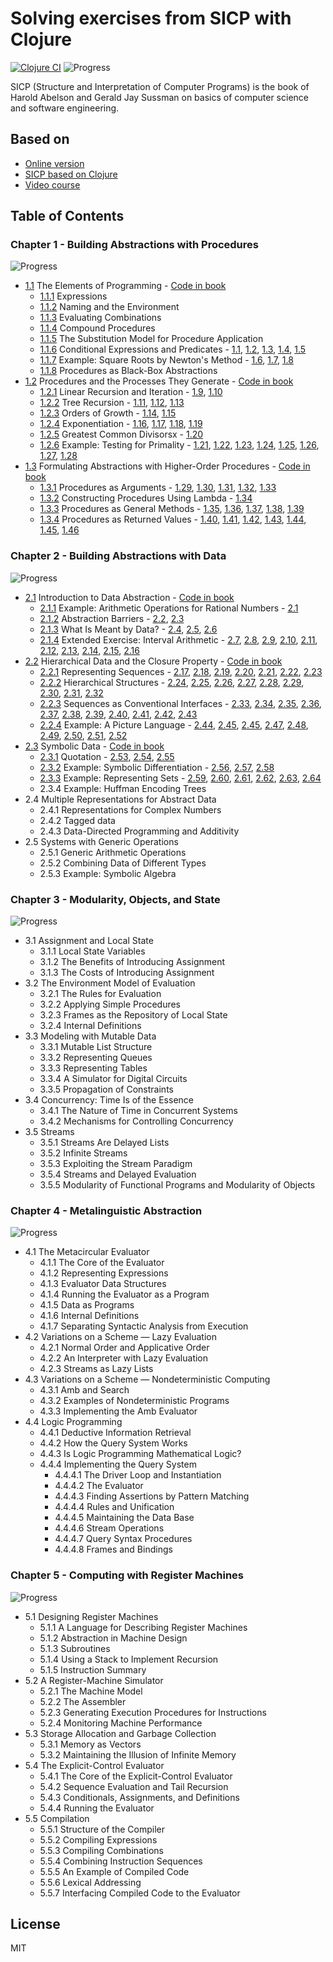 # Solving exercises from SICP with Clojure

[![Clojure CI](https://github.com/SmetDenis/Clojure-Sicp/actions/workflows/main.yml/badge.svg?branch=main)](https://github.com/SmetDenis/Clojure-Sicp/actions/workflows/main.yml)
![Progress](https://progress-bar.dev/110/?scale=356&title=Solved&width=500&suffix=)

SICP (Structure and Interpretation of Computer Programs) is the book of Harold Abelson and Gerald
Jay Sussman on basics of computer science and software engineering.

## Based on

* [Online version](https://sarabander.github.io/sicp/)
* [SICP based on Clojure](https://www.sicpdistilled.com/)
* [Video course](https://ocw.mit.edu/courses/6-001-structure-and-interpretation-of-computer-programs-spring-2005/)

## Table of Contents

### Chapter 1 - Building Abstractions with Procedures

![Progress](https://progress-bar.dev/46/?scale=46&title=Solved&width=500&suffix=)

* [1.1](https://sarabander.github.io/sicp/html/Chapter-1.xhtml#Chapter-1) The Elements of Programming - [Code in book](src/sicp/chapter_1/part_1/book_1_1.clj)
  * [1.1.1](https://sarabander.github.io/sicp/html/1_002e1.xhtml#g_t1_002e1_002e1) Expressions
  * [1.1.2](https://sarabander.github.io/sicp/html/1_002e1.xhtml#g_t1_002e1_002e2) Naming and the Environment
  * [1.1.3](https://sarabander.github.io/sicp/html/1_002e1.xhtml#g_t1_002e1_002e3) Evaluating Combinations
  * [1.1.4](https://sarabander.github.io/sicp/html/1_002e1.xhtml#g_t1_002e1_002e4) Compound Procedures
  * [1.1.5](https://sarabander.github.io/sicp/html/1_002e1.xhtml#g_t1_002e1_002e5) The Substitution Model for Procedure Application
  * [1.1.6](https://sarabander.github.io/sicp/html/1_002e1.xhtml#g_t1_002e1_002e6) Conditional Expressions and Predicates - [1.1](src/sicp/chapter_1/part_1/ex_1_01.clj), [1.2](src/sicp/chapter_1/part_1/ex_1_02.clj), [1.3](src/sicp/chapter_1/part_1/ex_1_03.clj), [1.4](src/sicp/chapter_1/part_1/ex_1_04.clj), [1.5](src/sicp/chapter_1/part_1/ex_1_05.clj)
  * [1.1.7](https://sarabander.github.io/sicp/html/1_002e1.xhtml#g_t1_002e1_002e7) Example: Square Roots by Newton's Method - [1.6](src/sicp/chapter_1/part_1/ex_1_06.clj), [1.7](src/sicp/chapter_1/part_1/ex_1_07.clj), [1.8](src/sicp/chapter_1/part_1/ex_1_08.clj)
  * [1.1.8](https://sarabander.github.io/sicp/html/1_002e1.xhtml#g_t1_002e1_002e8) Procedures as Black-Box Abstractions
* [1.2](https://sarabander.github.io/sicp/html/1_002e2.xhtml#g_t1_002e2) Procedures and the Processes They Generate - [Code in book](src/sicp/chapter_1/part_2/book_1_2.clj)
  * [1.2.1](https://sarabander.github.io/sicp/html/1_002e2.xhtml#g_t1_002e2_002e1) Linear Recursion and Iteration - [1.9](src/sicp/chapter_1/part_2/ex_1_09.clj), [1.10](src/sicp/chapter_1/part_2/ex_1_10.clj)
  * [1.2.2](https://sarabander.github.io/sicp/html/1_002e2.xhtml#g_t1_002e2_002e2) Tree Recursion - [1.11](src/sicp/chapter_1/part_2/ex_1_11.clj), [1.12](src/sicp/chapter_1/part_2/ex_1_12.clj), [1.13](src/sicp/chapter_1/part_2/ex_1_13.clj)
  * [1.2.3](https://sarabander.github.io/sicp/html/1_002e2.xhtml#g_t1_002e2_002e3) Orders of Growth - [1.14](src/sicp/chapter_1/part_2/ex_1_14.clj), [1.15](src/sicp/chapter_1/part_2/ex_1_15.clj)
  * [1.2.4](https://sarabander.github.io/sicp/html/1_002e2.xhtml#g_t1_002e2_002e4) Exponentiation - [1.16](src/sicp/chapter_1/part_2/ex_1_16.clj), [1.17](src/sicp/chapter_1/part_2/ex_1_17.clj), [1.18](src/sicp/chapter_1/part_2/ex_1_18.clj), [1.19](src/sicp/chapter_1/part_2/ex_1_19.clj)
  * [1.2.5](https://sarabander.github.io/sicp/html/1_002e2.xhtml#g_t1_002e2_002e5) Greatest Common Divisorsx - [1.20](src/sicp/chapter_1/part_2/ex_1_20.clj)
  * [1.2.6](https://sarabander.github.io/sicp/html/1_002e2.xhtml#g_t1_002e2_002e6) Example: Testing for Primality - [1.21](src/sicp/chapter_1/part_2/ex_1_21.clj), [1.22](src/sicp/chapter_1/part_2/ex_1_22.clj), [1.23](src/sicp/chapter_1/part_2/ex_1_23.clj), [1.24](src/sicp/chapter_1/part_2/ex_1_24.clj), [1.25](src/sicp/chapter_1/part_2/ex_1_25.clj), [1.26](src/sicp/chapter_1/part_2/ex_1_26.clj), [1.27](src/sicp/chapter_1/part_2/ex_1_27.clj), [1.28](src/sicp/chapter_1/part_2/ex_1_28.clj)
* [1.3](https://sarabander.github.io/sicp/html/1_002e3.xhtml#g_t1_002e3) Formulating Abstractions with Higher-Order Procedures - [Code in book](src/sicp/chapter_1/part_3/book_1_3.clj)
  * [1.3.1](https://sarabander.github.io/sicp/html/1_002e3.xhtml#g_t1_002e3_002e1) Procedures as Arguments - [1.29](src/sicp/chapter_1/part_3/ex_1_29.clj), [1.30](src/sicp/chapter_1/part_3/ex_1_30.clj), [1.31](src/sicp/chapter_1/part_3/ex_1_31.clj), [1.32](src/sicp/chapter_1/part_3/ex_1_32.clj), [1.33](src/sicp/chapter_1/part_3/ex_1_33.clj)
  * [1.3.2](https://sarabander.github.io/sicp/html/1_002e3.xhtml#g_t1_002e3_002e2) Constructing Procedures Using Lambda - [1.34](src/sicp/chapter_1/part_3/ex_1_34.clj)
  * [1.3.3](https://sarabander.github.io/sicp/html/1_002e3.xhtml#g_t1_002e3_002e3) Procedures as General Methods - [1.35](src/sicp/chapter_1/part_3/ex_1_35.clj), [1.36](src/sicp/chapter_1/part_3/ex_1_36.clj), [1.37](src/sicp/chapter_1/part_3/ex_1_37.clj), [1.38](src/sicp/chapter_1/part_3/ex_1_38.clj), [1.39](src/sicp/chapter_1/part_3/ex_1_39.clj)
  * [1.3.4](https://sarabander.github.io/sicp/html/1_002e3.xhtml#g_t1_002e3_002e4) Procedures as Returned Values - [1.40](src/sicp/chapter_1/part_3/ex_1_40.clj), [1.41](src/sicp/chapter_1/part_3/ex_1_41.clj), [1.42](src/sicp/chapter_1/part_3/ex_1_42.clj), [1.43](src/sicp/chapter_1/part_3/ex_1_43.clj), [1.44](src/sicp/chapter_1/part_3/ex_1_44.clj), [1.45](src/sicp/chapter_1/part_3/ex_1_45.clj), [1.46](src/sicp/chapter_1/part_3/ex_1_46.clj)

### Chapter 2 - Building Abstractions with Data

![Progress](https://progress-bar.dev/64/?scale=97&title=Solved&width=500&suffix=)

* [2.1](https://sarabander.github.io/sicp/html/Chapter-2.xhtml#Chapter-2) Introduction to Data Abstraction - [Code in book](src/sicp/chapter_2/part_1/book_2_1.clj)
  * [2.1.1](https://sarabander.github.io/sicp/html/2_002e1.xhtml#g_t2_002e1_002e1) Example: Arithmetic Operations for Rational Numbers - [2.1](src/sicp/chapter_2/part_1/ex_2_01.clj)
  * [2.1.2](https://sarabander.github.io/sicp/html/2_002e1.xhtml#g_t2_002e1_002e2) Abstraction Barriers - [2.2](src/sicp/chapter_2/part_1/ex_2_02.clj), [2.3](src/sicp/chapter_2/part_1/ex_2_03.clj)
  * [2.1.3](https://sarabander.github.io/sicp/html/2_002e1.xhtml#g_t2_002e1_002e3) What Is Meant by Data? - [2.4](src/sicp/chapter_2/part_1/ex_2_04.clj), [2.5](src/sicp/chapter_2/part_1/ex_2_05.clj), [2.6](src/sicp/chapter_2/part_1/ex_2_06.clj)
  * [2.1.4](https://sarabander.github.io/sicp/html/2_002e1.xhtml#g_t2_002e1_002e4) Extended Exercise: Interval Arithmetic - [2.7](src/sicp/chapter_2/part_1/ex_2_07.clj), [2.8](src/sicp/chapter_2/part_1/ex_2_08.clj), [2.9](src/sicp/chapter_2/part_1/ex_2_09.clj), [2.10](src/sicp/chapter_2/part_1/ex_2_10.clj), [2.11](src/sicp/chapter_2/part_1/ex_2_11.clj), [2.12](src/sicp/chapter_2/part_1/ex_2_12.clj), [2.13](src/sicp/chapter_2/part_1/ex_2_13.clj), [2.14](src/sicp/chapter_2/part_1/ex_2_14.clj), [2.15](src/sicp/chapter_2/part_1/ex_2_15.clj), [2.16](src/sicp/chapter_2/part_1/ex_2_16.clj)
* [2.2](https://sarabander.github.io/sicp/html/2_002e2.xhtml#g_t2_002e2) Hierarchical Data and the Closure Property - [Code in book](src/sicp/chapter_2/part_2/book_2_2.clj)
  * [2.2.1](https://sarabander.github.io/sicp/html/2_002e2.xhtml#g_t2_002e2_002e1) Representing Sequences - [2.17](src/sicp/chapter_2/part_2/ex_2_17.clj), [2.18](src/sicp/chapter_2/part_2/ex_2_18.clj), [2.19](src/sicp/chapter_2/part_2/ex_2_19.clj), [2.20](src/sicp/chapter_2/part_2/ex_2_20.clj), [2.21](src/sicp/chapter_2/part_2/ex_2_21.clj), [2.22](src/sicp/chapter_2/part_2/ex_2_22.clj), [2.23](src/sicp/chapter_2/part_2/ex_2_23.clj)
  * [2.2.2](https://sarabander.github.io/sicp/html/2_002e2.xhtml#g_t2_002e2_002e2) Hierarchical Structures - [2.24](src/sicp/chapter_2/part_2/ex_2_24.clj), [2.25](src/sicp/chapter_2/part_2/ex_2_25.clj), [2.26](src/sicp/chapter_2/part_2/ex_2_26.clj), [2.27](src/sicp/chapter_2/part_2/ex_2_27.clj), [2.28](src/sicp/chapter_2/part_2/ex_2_28.clj), [2.29](src/sicp/chapter_2/part_2/ex_2_29.clj), [2.30](src/sicp/chapter_2/part_2/ex_2_30.clj), [2.31](src/sicp/chapter_2/part_2/ex_2_31.clj), [2.32](src/sicp/chapter_2/part_2/ex_2_32.clj)
  * [2.2.3](https://sarabander.github.io/sicp/html/2_002e2.xhtml#g_t2_002e2_002e3) Sequences as Conventional Interfaces - [2.33](src/sicp/chapter_2/part_2/ex_2_33.clj), [2.34](src/sicp/chapter_2/part_2/ex_2_34.clj), [2.35](src/sicp/chapter_2/part_2/ex_2_35.clj), [2.36](src/sicp/chapter_2/part_2/ex_2_36.clj), [2.37](src/sicp/chapter_2/part_2/ex_2_37.clj), [2.38](src/sicp/chapter_2/part_2/ex_2_38.clj), [2.39](src/sicp/chapter_2/part_2/ex_2_39.clj), [2.40](src/sicp/chapter_2/part_2/ex_2_40.clj), [2.41](src/sicp/chapter_2/part_2/ex_2_41.clj), [2.42](src/sicp/chapter_2/part_2/ex_2_42.clj), [2.43](src/sicp/chapter_2/part_2/ex_2_43.clj)
  * [2.2.4](https://sarabander.github.io/sicp/html/2_002e2.xhtml#g_t2_002e2_002e4) Example: A Picture Language - [2.44](src/sicp/chapter_2/part_2/ex_2_44.clj), [2.45](src/sicp/chapter_2/part_2/ex_2_46.clj), [2.45](src/sicp/chapter_2/part_2/ex_2_46.clj), [2.47](src/sicp/chapter_2/part_2/ex_2_47.clj), [2.48](src/sicp/chapter_2/part_2/ex_2_48.clj), [2.49](src/sicp/chapter_2/part_2/ex_2_49.clj), [2.50](src/sicp/chapter_2/part_2/ex_2_50.clj), [2.51](src/sicp/chapter_2/part_2/ex_2_51.clj), [2.52](src/sicp/chapter_2/part_2/ex_2_52.clj)
* [2.3](https://sarabander.github.io/sicp/html/2_002e3.xhtml#g_t2_002e3) Symbolic Data - [Code in book](src/sicp/chapter_2/part_3/book_2_3.clj)
  * [2.3.1](https://sarabander.github.io/sicp/html/2_002e3.xhtml#g_t2_002e3_002e1) Quotation - [2.53](src/sicp/chapter_2/part_3/ex_2_53.clj), [2.54](src/sicp/chapter_2/part_3/ex_2_54.clj), [2.55](src/sicp/chapter_2/part_3/ex_2_55.clj)
  * [2.3.2](https://sarabander.github.io/sicp/html/2_002e3.xhtml#g_t2_002e3_002e2) Example: Symbolic Differentiation - [2.56](src/sicp/chapter_2/part_3/ex_2_56.clj), [2.57](src/sicp/chapter_2/part_3/ex_2_57.clj), [2.58](src/sicp/chapter_2/part_3/ex_2_58.clj)
  * [2.3.3](https://sarabander.github.io/sicp/html/2_002e3.xhtml#g_t2_002e3_002e3) Example: Representing Sets - [2.59](src/sicp/chapter_2/part_3/ex_2_59.clj), [2.60](src/sicp/chapter_2/part_3/ex_2_60.clj), [2.61](src/sicp/chapter_2/part_3/ex_2_61.clj), [2.62](src/sicp/chapter_2/part_3/ex_2_62.clj), [2.63](src/sicp/chapter_2/part_3/ex_2_63.clj), [2.64](src/sicp/chapter_2/part_3/ex_2_64.clj)
  * 2.3.4 Example: Huffman Encoding Trees
* 2.4 Multiple Representations for Abstract Data
  * 2.4.1 Representations for Complex Numbers
  * 2.4.2 Tagged data
  * 2.4.3 Data-Directed Programming and Additivity
* 2.5 Systems with Generic Operations
  * 2.5.1 Generic Arithmetic Operations
  * 2.5.2 Combining Data of Different Types
  * 2.5.3 Example: Symbolic Algebra

### Chapter 3 - Modularity, Objects, and State

![Progress](https://progress-bar.dev/0/?scale=82&title=Solved&width=500&suffix=)

* 3.1 Assignment and Local State
  * 3.1.1 Local State Variables
  * 3.1.2 The Benefits of Introducing Assignment
  * 3.1.3 The Costs of Introducing Assignment
* 3.2 The Environment Model of Evaluation
  * 3.2.1 The Rules for Evaluation
  * 3.2.2 Applying Simple Procedures
  * 3.2.3 Frames as the Repository of Local State
  * 3.2.4 Internal Definitions
* 3.3 Modeling with Mutable Data
  * 3.3.1 Mutable List Structure
  * 3.3.2 Representing Queues
  * 3.3.3 Representing Tables
  * 3.3.4 A Simulator for Digital Circuits
  * 3.3.5 Propagation of Constraints
* 3.4 Concurrency: Time Is of the Essence
  * 3.4.1 The Nature of Time in Concurrent Systems
  * 3.4.2 Mechanisms for Controlling Concurrency
* 3.5 Streams
  * 3.5.1 Streams Are Delayed Lists
  * 3.5.2 Infinite Streams
  * 3.5.3 Exploiting the Stream Paradigm
  * 3.5.4 Streams and Delayed Evaluation
  * 3.5.5 Modularity of Functional Programs and Modularity of Objects

### Chapter 4 - Metalinguistic Abstraction

![Progress](https://progress-bar.dev/0/?scale=79&title=Solved&width=500&suffix=)

* 4.1 The Metacircular Evaluator
  * 4.1.1 The Core of the Evaluator
  * 4.1.2 Representing Expressions
  * 4.1.3 Evaluator Data Structures
  * 4.1.4 Running the Evaluator as a Program
  * 4.1.5 Data as Programs
  * 4.1.6 Internal Definitions
  * 4.1.7 Separating Syntactic Analysis from Execution
* 4.2 Variations on a Scheme — Lazy Evaluation
  * 4.2.1 Normal Order and Applicative Order
  * 4.2.2 An Interpreter with Lazy Evaluation
  * 4.2.3 Streams as Lazy Lists
* 4.3 Variations on a Scheme — Nondeterministic Computing
  * 4.3.1 Amb and Search
  * 4.3.2 Examples of Nondeterministic Programs
  * 4.3.3 Implementing the Amb Evaluator
* 4.4 Logic Programming
  * 4.4.1 Deductive Information Retrieval
  * 4.4.2 How the Query System Works
  * 4.4.3 Is Logic Programming Mathematical Logic?
  * 4.4.4 Implementing the Query System
    * 4.4.4.1 The Driver Loop and Instantiation
    * 4.4.4.2 The Evaluator
    * 4.4.4.3 Finding Assertions by Pattern Matching
    * 4.4.4.4 Rules and Unification
    * 4.4.4.5 Maintaining the Data Base
    * 4.4.4.6 Stream Operations
    * 4.4.4.7 Query Syntax Procedures
    * 4.4.4.8 Frames and Bindings

### Chapter 5 - Computing with Register Machines

![Progress](https://progress-bar.dev/0/?scale=52&title=Solved&width=500&suffix=)

* 5.1 Designing Register Machines
  * 5.1.1 A Language for Describing Register Machines
  * 5.1.2 Abstraction in Machine Design
  * 5.1.3 Subroutines
  * 5.1.4 Using a Stack to Implement Recursion
  * 5.1.5 Instruction Summary
* 5.2 A Register-Machine Simulator
  * 5.2.1 The Machine Model
  * 5.2.2 The Assembler
  * 5.2.3 Generating Execution Procedures for Instructions
  * 5.2.4 Monitoring Machine Performance
* 5.3 Storage Allocation and Garbage Collection
  * 5.3.1 Memory as Vectors
  * 5.3.2 Maintaining the Illusion of Infinite Memory
* 5.4 The Explicit-Control Evaluator
  * 5.4.1 The Core of the Explicit-Control Evaluator
  * 5.4.2 Sequence Evaluation and Tail Recursion
  * 5.4.3 Conditionals, Assignments, and Definitions
  * 5.4.4 Running the Evaluator
* 5.5 Compilation
  * 5.5.1 Structure of the Compiler
  * 5.5.2 Compiling Expressions
  * 5.5.3 Compiling Combinations
  * 5.5.4 Combining Instruction Sequences
  * 5.5.5 An Example of Compiled Code
  * 5.5.6 Lexical Addressing
  * 5.5.7 Interfacing Compiled Code to the Evaluator

## License

MIT
